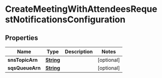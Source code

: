 

# CreateMeetingWithAttendeesRequestNotificationsConfiguration


## Properties

| Name | Type | Description | Notes |
|------------ | ------------- | ------------- | -------------|
|**snsTopicArn** | [**String**](String.md) |  |  [optional] |
|**sqsQueueArn** | [**String**](String.md) |  |  [optional] |



